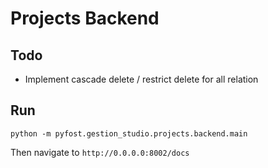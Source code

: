 # Projects Backend

## Todo
- Implement cascade delete / restrict delete for all relation

## Run

`python -m pyfost.gestion_studio.projects.backend.main`

Then navigate to `http://0.0.0.0:8002/docs`